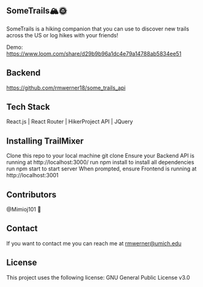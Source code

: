 ## SomeTrails🏔🌞
SomeTrails is a hiking companion that you can use to discover new trails across the US or log hikes with your friends!

Demo: https://www.loom.com/share/d29b9b96a1dc4e79a14788ab5834ee51

## Backend
https://github.com/rmwerner18/some_trails_api

## Tech Stack
React.js |
React Router |
HikerProject API |
JQuery

## Installing TrailMixer
Clone this repo to your local machine git clone
Ensure your Backend API is running at http://localhost:3000/
run npm install to install all dependencies
run npm start to start server
When prompted, ensure Frontend is running at http://localhost:3001

## Contributors
@Mimioj101 🐛

## Contact
If you want to contact me you can reach me at rmwerner@umich.edu

## License
This project uses the following license: GNU General Public License v3.0
